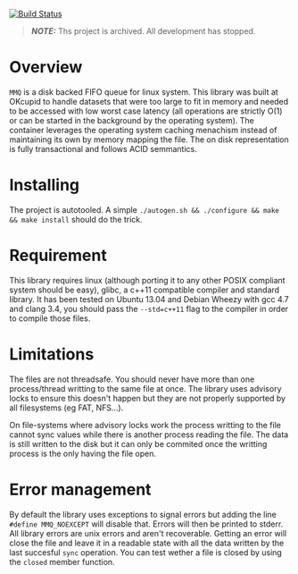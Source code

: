 [![Build Status](https://travis-ci.org/till-varoquaux/mmq.png?branch=master)](https://travis-ci.org/till-varoquaux/mmq)

> **_NOTE:_**  Ths project is archived. All development has stopped.

Overview
========

`MMQ` is a disk backed FIFO queue for linux system. This library was built at OKcupid to handle datasets that were too large to fit in memory and needed to be accessed with low worst case latency (all operations are strictly O(1) or can be started in the background by the operating system).
The container leverages the operating system caching menachism instead of maintaining its own by memory mapping the file. The on disk representation is fully transactional and follows ACID semmantics.

Installing
==========

The project is autotooled. A simple `./autogen.sh && ./configure && make && make install` should do the trick.

Requirement
===========

This library requires linux (although porting it to any other POSIX compliant system should be easy), glibc, a c++11 compatible compiler and standard library. It has been tested on Ubuntu 13.04 and Debian Wheezy with gcc 4.7 and clang 3.4, you should pass the `--std=c++11` flag to the compiler in order to compile those files.

Limitations
===========

The files are not threadsafe. You should never have more than one process/thread writting to the same file at once. The library uses advisory locks to ensure this doesn't happen but they are not properly supported by all filesystems (eg FAT, NFS...).

On file-systems where advisory locks work the process writting to the file cannot sync values while there is another process reading the file. The data is still written to the disk but it can only be commited once the writting process is the only having the file open.

Error management
================

By default the library uses exceptions to signal errors but adding the line `#define MMQ_NOEXCEPT` will disable that. Errors will then be printed to stderr. All library errors are unix errors and aren't recoverable. Getting an error will close the file and leave it in a readable state with all the data written by the last succesful `sync` operation. You can test wether a file is closed by using the `closed` member function.

